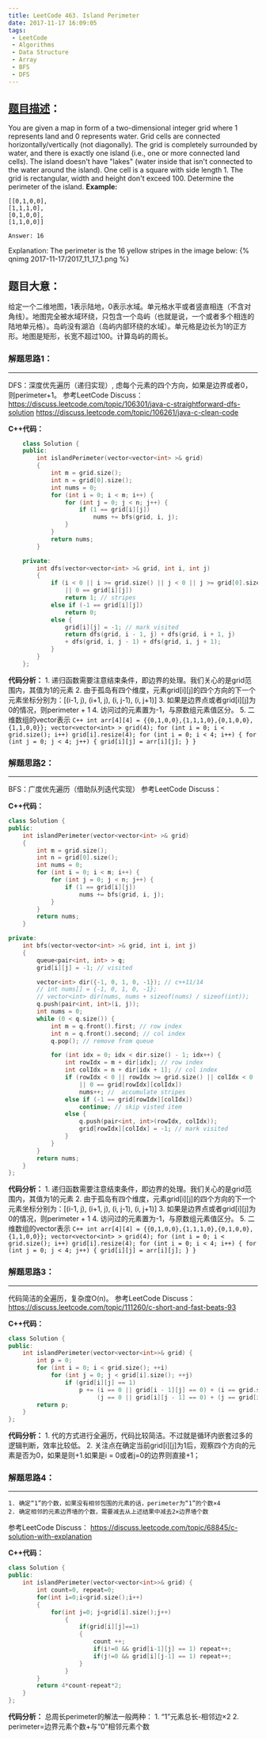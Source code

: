 ```yaml
---
title: LeetCode 463. Island Perimeter
date: 2017-11-17 16:09:05
tags:
 - LeetCode
 - Algorithms
 - Data Structure
 - Array
 - BFS
 - DFS
---
```



## [题目描述][1]：
You are given a map in form of a two-dimensional integer grid where 1 represents land and 0 represents water. Grid cells are connected horizontally/vertically (not diagonally). The grid is completely surrounded by water, and there is exactly one island (i.e., one or more connected land cells). The island doesn't have "lakes" (water inside that isn't connected to the water around the island). One cell is a square with side length 1. The grid is rectangular, width and height don't exceed 100. Determine the perimeter of the island.
**Example:**
```
[[0,1,0,0],
[1,1,1,0],
[0,1,0,0],
[1,1,0,0]]

Answer: 16
```
Explanation: The perimeter is the 16 yellow stripes in the image below:
{% qnimg 2017-11-17/2017_11_17_1.png %}

## 题目大意：
给定一个二维地图，1表示陆地，0表示水域。单元格水平或者竖直相连（不含对角线）。地图完全被水域环绕，只包含一个岛屿（也就是说，一个或者多个相连的陆地单元格）。岛屿没有湖泊（岛屿内部环绕的水域）。单元格是边长为1的正方形。地图是矩形，长宽不超过100。计算岛屿的周长。

### 解题思路1：
---
DFS：深度优先遍历（递归实现）, 虑每个元素的四个方向，如果是边界或者0，则perimeter+1。
参考LeetCode Discuss：
https://discuss.leetcode.com/topic/106301/java-c-straightforward-dfs-solution
https://discuss.leetcode.com/topic/106261/java-c-clean-code

**C++代码：**
``` c++
    class Solution {
    public:
        int islandPerimeter(vector<vector<int> >& grid)
        {
            int m = grid.size();
            int n = grid[0].size();
            int nums = 0;
            for (int i = 0; i < m; i++) {
                for (int j = 0; j < n; j++) {
                    if (1 == grid[i][j])
                        nums += bfs(grid, i, j);
                }
            }
            return nums;
        }

    private:
        int dfs(vector<vector<int> >& grid, int i, int j)
        {
            if (i < 0 || i >= grid.size() || j < 0 || j >= grid[0].size()
                || 0 == grid[i][j])
                return 1; // stripes
            else if (-1 == grid[i][j])
                return 0;
            else {
                grid[i][j] = -1; // mark visited
                return dfs(grid, i - 1, j) + dfs(grid, i + 1, j)
                + dfs(grid, i, j - 1) + dfs(grid, i, j + 1);
            }
        }
    };
```

**代码分析：**
    1. 递归函数需要注意结束条件，即边界的处理。我们关心的是grid范围内，其值为1的元素
    2. 由于孤岛有四个维度，元素grid[i][j]的四个方向的下一个元素坐标分别为：[(i-1, j), (i+1, j), (i, j-1), (i, j+1)]
    3. 如果是边界点或者grid[i][j]为0的情况，则perimeter + 1
    4. 访问过的元素置为-1，与原数组元素值区分。
    5. 二维数组的vector表示
    ```C++
    int arr[4][4] = {{0,1,0,0},{1,1,1,0},{0,1,0,0},{1,1,0,0}};
    vector<vector<int> > grid(4);
    for (int i = 0; i < grid.size(); i++)
        grid[i].resize(4);
    for (int i = 0; i < 4; i++) {
        for (int j = 0; j < 4; j++) {
            grid[i][j] = arr[i][j];
        }
    }
    ```

### 解题思路2：
---
BFS：广度优先遍历（借助队列迭代实现）
参考LeetCode Discuss：

**C++代码：**
``` c++
class Solution {
public:
    int islandPerimeter(vector<vector<int> >& grid)
    {
        int m = grid.size();
        int n = grid[0].size();
        int nums = 0;
        for (int i = 0; i < m; i++) {
            for (int j = 0; j < n; j++) {
                if (1 == grid[i][j])
                    nums += bfs(grid, i, j);
            }
        }
        return nums;
    }

private:
    int bfs(vector<vector<int> >& grid, int i, int j)
    {
        queue<pair<int, int> > q;
        grid[i][j] = -1; // visited

        vector<int> dir({-1, 0, 1, 0, -1}); // c++11/14
        // int nums[] = {-1, 0, 1, 0, -1};
        // vector<int> dir(nums, nums + sizeof(nums) / sizeof(int));
        q.push(pair<int, int>(i, j));
        int nums = 0;
        while (0 < q.size()) {
            int m = q.front().first; // row index
            int n = q.front().second; // col index
            q.pop(); // remove from queue

            for (int idx = 0; idx < dir.size() - 1; idx++) {
                int rowIdx = m + dir[idx]; // row index
                int colIdx = n + dir[idx + 1]; // col index
                if (rowIdx < 0 || rowIdx >= grid.size() || colIdx < 0 || colIdx >= grid[0].size()
                    || 0 == grid[rowIdx][colIdx])
                    nums++; //  accumulate stripes
                else if (-1 == grid[rowIdx][colIdx])
                    continue; // skip visted item
                else {
                    q.push(pair<int, int>(rowIdx, colIdx));
                    grid[rowIdx][colIdx] = -1; // mark visited
                }
            }
        }
        return nums;
    }
};
```

**代码分析：**
    1. 递归函数需要注意结束条件，即边界的处理。我们关心的是grid范围内，其值为1的元素
    2. 由于孤岛有四个维度，元素grid[i][j]的四个方向的下一个元素坐标分别为：[(i-1, j), (i+1, j), (i, j-1), (i, j+1)]
    3. 如果是边界点或者grid[i][j]为0的情况，则perimeter + 1
    4. 访问过的元素置为-1，与原数组元素值区分。
    5. 二维数组的vector表示
    ```C++
    int arr[4][4] = {{0,1,0,0},{1,1,1,0},{0,1,0,0},{1,1,0,0}};
    vector<vector<int> > grid(4);
    for (int i = 0; i < grid.size(); i++)
        grid[i].resize(4);
    for (int i = 0; i < 4; i++) {
        for (int j = 0; j < 4; j++) {
            grid[i][j] = arr[i][j];
        }
    }
    ```

### 解题思路3：
---
代码简洁的全遍历，复杂度O(n)。
参考LeetCode Discuss：
https://discuss.leetcode.com/topic/111260/c-short-and-fast-beats-93

**C++代码：**
``` c++
class Solution {
public:
    int islandPerimeter(vector<vector<int>>& grid) {
        int p = 0;
        for (int i = 0; i < grid.size(); ++i)
            for (int j = 0; j < grid[i].size(); ++j)
                if (grid[i][j] == 1)
                    p += (i == 0 || grid[i - 1][j] == 0) + (i == grid.size() - 1 || grid[i + 1][j] == 0) +
                         (j == 0 || grid[i][j - 1] == 0) + (j == grid[i].size() - 1 || grid[i][j + 1] == 0);
        return p;
    }
};
```

**代码分析：**
    1. 代的方式进行全遍历，代码比较简洁。不过就是循环内嵌套过多的逻辑判断，效率比较低。
    2. 关注点在确定当前grid[i][j]为1后，观察四个方向的元素是否为0，如果是则+1.如果是i = 0或者j=0的边界则直接+1；

### 解题思路4：
---
    1. 确定“1”的个数，如果没有相邻包围的元素的话，perimeter为“1”的个数×4
    2. 确定相邻的元素边界墙的个数，需要减去从上述结果中减去2×边界墙个数
参考LeetCode Discuss：
https://discuss.leetcode.com/topic/68845/c-solution-with-explanation

**C++代码：**
``` c++
class Solution {
public:
    int islandPerimeter(vector<vector<int>>& grid) {
        int count=0, repeat=0;
        for(int i=0;i<grid.size();i++)
        {
            for(int j=0; j<grid[i].size();j++)
                {
                    if(grid[i][j]==1)
                    {
                        count ++;
                        if(i!=0 && grid[i-1][j] == 1) repeat++;
                        if(j!=0 && grid[i][j-1] == 1) repeat++;
                    }
                }
        }
        return 4*count-repeat*2;
    }
};
```

**代码分析：**
总周长perimeter的解法一般两种：
    1. “1”元素总长-相邻边×2
    2. perimeter=边界元素个数+与“0”相邻元素个数


[1]: https://leetcode.com/problems/island-perimeter/description/
